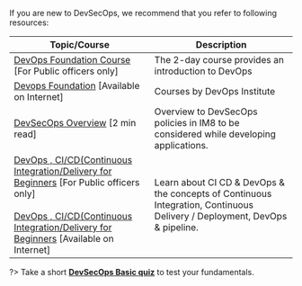 <!--## DevSecOps-->

If you are new to DevSecOps, we recommend that you refer to following resources:

|Topic/Course|Description|
|---|---|
[DevOps Foundation Course](https://ap-southeast-1-02870039-view.menlosecurity.com/https:/www.thedigitalacademy.tech.gov.sg/course/detail/devops-foundation) [For Public officers only]|The 2-day course provides an introduction to DevOps
[Devops Foundation](https://www.devopsinstitute.com/certifications/devops-foundation/) [Available on Internet]|Courses by DevOps Institute
[DevSecOps Overview](https://docs.developer.tech.gov.sg/docs/devsecops-playbook/devsecops-playbook) [2 min read]|Overview to DevSecOps policies in IM8 to be considered while developing applications.
[DevOps , CI/CD(Continuous Integration/Delivery for Beginners](https://learncsc.udemy.com/course/ci-cd-devops/) [For Public officers only] <br><br>[DevOps , CI/CD(Continuous Integration/Delivery for Beginners](https://www.udemy.com/course/ci-cd-devops/) [Available on Internet]|Learn about CI CD & DevOps & the concepts of Continuous Integration, Continuous Delivery / Deployment, DevOps & pipeline.



?> Take a short **[DevSecOps Basic quiz](https://forms.office.com/pages/responsepage.aspx?id=2C5u0OVT90SBNoc86LqpOxwQKkSeUz5Anl_vW239zUZUNldQVlVIUEgwUTNMS0ZaMjc5WU0zMklQRyQlQCN0PWcu)** to test your fundamentals.
